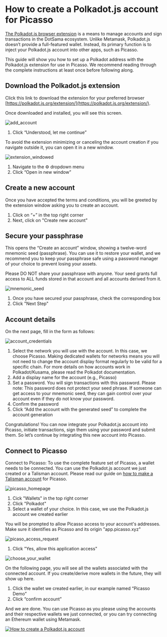 # How to create a Polkadot.js account for Picasso

[The Polkadot.js browser extension](https://polkadot.js.org/extension/) is a means to manage accounts and sign transactions in the DotSama ecosystem. 
Unlike Metamask, Polkadot.js doesn’t provide a full-featured wallet. Instead, 
its primary function is to inject your Polkadot.js account into other apps, such as Picasso.

This guide will show you how to set up a Polkadot address with the Polkadot.js extension for use in Picasso. 
We recommend reading through the complete instructions at least once before following along.

## Download the Polkadot.js extension
Click this link to download the extension for your preferred browser
[https://polkadot.js.org/extension/](https://polkadot.js.org/extension/).

Once downloaded and installed, you will see this screen.

![add_account](./add-account.png)

1. Click “Understood, let me continue”

To avoid the extension minimizing or canceling the account creation if you navigate outside it, 
you can open it in a new window.

![extension_windowed](./extension-windowed.png)

1. Navigate to the ⚙️ dropdown menu
2. Click “Open in new window”

## Create a new account

Once you have accepted the terms and conditions, you will be greeted by the extension window asking you to create an account.

1. Click on “+” in the top right corner
2. Next, click on "Create new account"

## Secure your passphrase

This opens the “Create an account” window, showing a twelve-word mnemonic seed (passphrase). 
You can use it to restore your wallet, 
and we recommend you to keep your passphrase safe using a password manager of your choice to prevent losing your assets.

Please DO NOT share your passphrase with anyone. 
Your seed grants full access to ALL funds stored in that account and all accounts derived from it.

![mnemonic_seed](./mnemonic-seed-polkadotjs.png)

1. Once you have secured your passphrase, check the corresponding box
2. Click "Next Step"

## Account details

On the next page, fill in the form as follows:

![account_credentials](./account-credentials.png)

1. Select the network you will use with the account. In this case, we choose Picasso. 
   Making dedicated wallets for networks means you will not need to change the account display format regularly 
   to be valid for a specific chain. 
   For more details on how accounts work in Polkadot/Kusama, please read the Polkadot documentation.
2. Add a display name for the account (e.g., Picasso)
3. Set a password. You will sign transactions with this password. Please note: 
   This password does not protect your seed phrase. If someone can get access to your mnemonic seed, 
   they can gain control over your account even if they do not know your password.
4. Confirm the password
5. Click “Add the account with the generated seed” to complete the account generation

Congratulations! You can now integrate your Polkadot.js account into Picasso, 
initiate transactions, sign them using your password and submit them. 
So let’s continue by integrating this new account into Picasso.

## Connect to Picasso
Connect to Picasso:
To use the complete feature set of Picasso, a wallet needs to be connected. 
You can use the Polkadot.js account we just created or a Talisman account. 
Please read our guide on [how to make a Talisman account](./talisman-create-account.md) for Picasso.

![picasso_homepage](./picasso-homepage.png)

1. Cick "Wallets" in the top right corner
2. Click "Polkadot"
3. Select a wallet of your choice. In this case, we use the Polkadot.js account we created earlier

You will be prompted to allow Picasso access to your account's addresses. 
Make sure it identifies as Picasso and its origin "app.picasso.xyz"

![picaso_access_request](./picasso-access-request.png)

1. Click "Yes, allow this application access"

![choose_your_wallet](./choose-your-wallet.png)

On the following page, you will see all the wallets associated with the connected account. 
If you create/derive more wallets in the future, they will show up here.

1. Click the wallet we created earlier, in our example named “Picasso Demo”
2. Click “confirm account”

And we are done. You can use Picasso as you please using the accounts and their respective wallets we just connected, 
or you can try connecting an Ethereum wallet using Metamask.

[![How to create a Polkadot.js account](https://img.youtube.com/vi/tRrrF37MxBc/maxresdefault.jpg)](https://www.youtube.com/watch?v=tRrrF37MxBc)